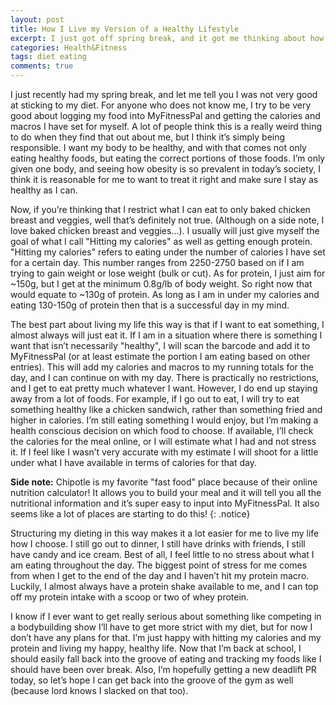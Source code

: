 ```yaml
---
layout: post
title: How I Live my Version of a Healthy Lifestyle
excerpt: I just got off spring break, and it got me thinking about how I live my life as healthy as I can, without being overly strict with my choices.
categories: Health&Fitness
tags: diet eating
comments: true
---
```


I just recently had my spring break, and let me tell you I was not very good at sticking to my diet. For anyone who does not know me, I try to be very good about logging my food into MyFitnessPal and getting the calories and macros I have set for myself. A lot of people think this is a really weird thing to do when they find that out about me, but I think it’s simply being responsible. I want my body to be healthy, and with that comes not only eating healthy foods, but eating the correct portions of those foods. I’m only given one body, and seeing how obesity is so prevalent in today’s society, I think it is reasonable for me to want to treat it right and make sure I stay as healthy as I can.

Now, if you’re thinking that I restrict what I can eat to only baked chicken breast and veggies, well that’s definitely not true. (Although on a side note, I love baked chicken breast and veggies...). I usually will just give myself the goal of what I call "Hitting my calories" as well as getting enough protein. "Hitting my calories" refers to eating under the number of calories I have set for a certain day. This number ranges from 2250-2750 based on if I am trying to gain weight or lose weight (bulk or cut). As for protein, I just aim for ~150g, but I get at the minimum 0.8g/lb of body weight. So right now that would equate to ~130g of protein. As long as I am in under my calories and eating 130-150g of protein then that is a successful day in my mind.

The best part about living my life this way is that if I want to eat something, I almost always will just eat it. If I am in a situation where there is something I want that isn’t necessarily "healthy", I will scan the barcode and add it to MyFitnessPal (or at least estimate the portion I am eating based on other entries). This will add my calories and macros to my running totals for the day, and I can continue on with my day. There is practically no restrictions, and I get to eat pretty much whatever I want. However, I do end up staying away from a lot of foods. For example, if I go out to eat, I will try to eat something healthy like a chicken sandwich, rather than something fried and higher in calories. I’m still eating something I would enjoy, but I’m making a health conscious decision on which food to choose. If available, I’ll check the calories for the meal online, or I will estimate what I had and not stress it. If I feel like I wasn’t very accurate with my estimate I will shoot for a little under what I have available in terms of calories for that day.

**Side note:** Chipotle is my favorite "fast food" place because of their online nutrition calculator! It allows you to build your meal and it will tell you all the nutritional information and it’s super easy to input into MyFitnessPal. It also seems like a lot of places are starting to do this!
{: .notice}

Structuring my dieting in this way makes it a lot easier for me to live my life how I choose. I still go out to dinner, I still have drinks with friends, I still have candy and ice cream. Best of all, I feel little to no stress about what I am eating throughout the day. The biggest point of stress for me comes from when I get to the end of the day and I haven’t hit my protein macro. Luckily, I almost always have a protein shake available to me, and I can top off my protein intake with a scoop or two of whey protein. 

I know if I ever want to get really serious about something like competing in a bodybuilding show I’ll have to get more strict with my diet, but for now I don’t have any plans for that. I’m just happy with hitting my calories and my protein and living my happy, healthy life. Now that I’m back at school, I should easily fall back into the groove of eating and tracking my foods like I should have been over break. Also, I’m hopefully getting a new deadlift PR today, so let’s hope I can get back into the groove of the gym as well (because lord knows I slacked on that too).